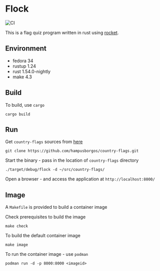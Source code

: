 # Flock

![CI](https://github.com/jostho/flock/workflows/CI/badge.svg)

This is a flag quiz program written in rust using [rocket](https://github.com/SergioBenitez/Rocket).

## Environment

* fedora 34
* rustup 1.24
* rust 1.54.0-nightly
* make 4.3

## Build

To build, use `cargo`

    cargo build

## Run

Get `country-flags` sources from [here](https://github.com/hampusborgos/country-flags)

    git clone https://github.com/hampusborgos/country-flags.git

Start the binary - pass in the location of `country-flags` directory

    ./target/debug/flock -d ~/src/country-flags/

Open a browser - and access the application at `http://localhost:8000/`

## Image

A `Makefile` is provided to build a container image

Check prerequisites to build the image

    make check

To build the default container image

    make image

To run the container image - use `podman`

    podman run -d -p 8000:8000 <imageid>
